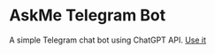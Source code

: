 # AskMe Telegram Bot

A simple Telegram chat bot using ChatGPT API. [Use it](https://t.me/MiscellaneousChatBot)